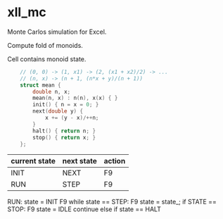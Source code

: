 # xll_mc

Monte Carlos simulation for Excel.

Compute fold of monoids.

Cell contains monoid state.

```cpp
    // (0, 0) -> (1, x1) -> (2, (x1 + x2)/2) -> ...
    // (n, x) -> (n + 1, (n*x + y)/(n + 1))
    struct mean {
	    double n, x;
		mean(n, x) : n(n), x(x) { }
		init() { n = x = 0; }
		next(double y) {
		    x += (y - x)/++n;
		}
		halt() { return n; }
		stop() { return x; }
    };
```

| current state | next state | action |
| ------------- | ---------- | ------ |
| INIT          | NEXT       | F9     |
| RUN           | STEP       | F9     |

RUN:
	state = INIT
	F9
	while state == STEP:
		F9
		state = state_;
		if STATE == STOP:
			F9
			state = IDLE
			continue
		else if state == HALT
